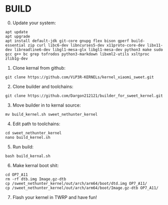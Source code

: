 # BUILD
0. Update your system:
```
apt update
apt upgrade
apt install default-jdk git-core gnupg flex bison gperf build-essential zip curl libc6-dev libncurses5-dev x11proto-core-dev libx11-dev libreadline6-dev libgl1-mesa-glx libgl1-mesa-dev python3 make sudo gcc g++ bc grep tofrodos python3-markdown libxml2-utils xsltproc zlib1g-dev
```
1. Clone kernal from github:
```
git clone https://github.com/ViP3R-KERNELs/kernel_xiaomi_sweet.git
```

2. Clone builder and toolchains:
```
git clone https://github.com/Dargon212121/builder_for_sweet_kernel.git
```

3. Move builder in to kernal source:
```
mv build_kernel.sh sweet_nethunter_kernel
```

4. Edit path to toolchains:
```
cd sweet_nethunter_kernel
nano build_kernel.sh
```

5. Run build:
```
bash build_kernal.sh
```

6. Make kernal boot shit:
```
cd OP7_A11
rm -rf dtb.img Image.gz-dtb
cp /sweet_nethunter_kernel/out/arch/arm64/boot/dtd.img OP7_A11/
cp /sweet_nethunter_kernel/out/arch/arm64/boot/Image.gz-dtb OP7_A11/
```

7. Flash your kernel in TWRP and have fun!



